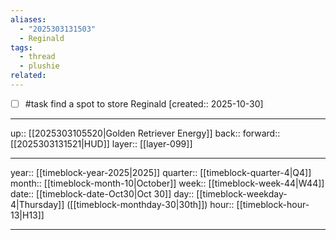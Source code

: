 ```yaml
---
aliases:
  - "2025303131503"
  - Reginald
tags:
  - thread
  - plushie
related:
---
```


- [ ] #task find a spot to store Reginald  [created:: 2025-10-30]

***

up:: [[2025303105520|Golden Retriever Energy]]
back:: 
forward:: [[2025303131521|HUD]]
layer:: [[layer-099]]

***

year:: [[timeblock-year-2025|2025]]
quarter:: [[timeblock-quarter-4|Q4]]
month:: [[timeblock-month-10|October]]
week:: [[timeblock-week-44|W44]]
date:: [[timeblock-date-Oct30|Oct 30]]
day:: [[timeblock-weekday-4|Thursday]] ([[timeblock-monthday-30|30th]])
hour:: [[timeblock-hour-13|H13]]

***
